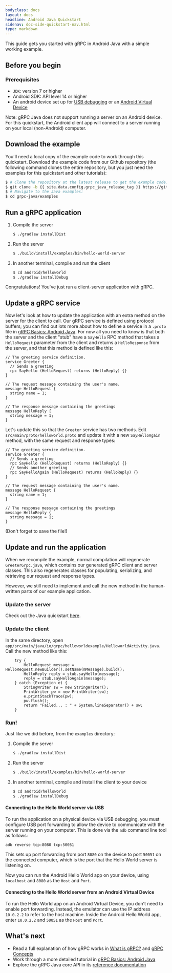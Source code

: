 ```yaml
---
bodyclass: docs
layout: docs
headline: Android Java Quickstart
sidenav: doc-side-quickstart-nav.html
type: markdown
---
```

<p class="lead">This guide gets you started with gRPC in Android Java with a simple
working example.</p>

<div id="toc"></div>

## Before you begin

### Prerequisites

*   `JDK`: version 7 or higher
*   Android SDK: API level 14 or higher
*   An android device set up for [USB
    debugging](https://developer.android.com/studio/command-line/adb.html#Enabling)
    or an [Android Virtual
    Device](https://developer.android.com/studio/run/managing-avds.html)

Note: gRPC Java does not support running a server on an Android device. For this
quickstart, the Android client app will connect to a server running on your
local (non-Android) computer.

## Download the example

You'll need a local copy of the example code to work through this quickstart.
Download the example code from our Github repository (the following command
clones the entire repository, but you just need the examples for this quickstart
and other tutorials):

```sh
$ # Clone the repository at the latest release to get the example code:
$ git clone -b {{ site.data.config.grpc_java_release_tag }} https://github.com/grpc/grpc-java
$ # Navigate to the Java examples:
$ cd grpc-java/examples
```

## Run a gRPC application

1. Compile the server

   ```sh
   $ ./gradlew installDist
   ```

2. Run the server

   ```sh
   $ ./build/install/examples/bin/hello-world-server
   ```

3. In another terminal, compile and run the client

   ```sh
   $ cd android/helloworld
   $ ./gradlew installDebug
   ```

Congratulations! You've just run a client-server application with gRPC.

## Update a gRPC service

Now let's look at how to update the application with an extra method on the
server for the client to call. Our gRPC service is defined using protocol
buffers; you can find out lots more about how to define a service in a `.proto`
file in [gRPC Basics: Android Java][]. For now all you need to know is that both the
server and the client "stub" have a `SayHello` RPC method that takes a
`HelloRequest` parameter from the client and returns a `HelloResponse` from the
server, and that this method is defined like this:


```
// The greeting service definition.
service Greeter {
  // Sends a greeting
  rpc SayHello (HelloRequest) returns (HelloReply) {}
}

// The request message containing the user's name.
message HelloRequest {
  string name = 1;
}

// The response message containing the greetings
message HelloReply {
  string message = 1;
}
```
Let's update this so that the `Greeter` service has two methods. Edit
`src/main/proto/helloworld.proto` and update it with a new `SayHelloAgain`
method, with the same request and response types:

```
// The greeting service definition.
service Greeter {
  // Sends a greeting
  rpc SayHello (HelloRequest) returns (HelloReply) {}
  // Sends another greeting
  rpc SayHelloAgain (HelloRequest) returns (HelloReply) {}
}

// The request message containing the user's name.
message HelloRequest {
  string name = 1;
}

// The response message containing the greetings
message HelloReply {
  string message = 1;
}
```

(Don't forget to save the file!)

## Update and run the application

When we recompile the example, normal compilation will regenerate
`GreeterGrpc.java`, which contains our generated gRPC client and server classes.
This also regenerates classes for populating, serializing, and retrieving our
request and response types.

However, we still need to implement and call the new method in the human-written
parts of our example application.

### Update the server

Check out the Java quickstart [here](/docs/quickstart/java.html#update-the-server).

### Update the client

In the same directory, open
`app/src/main/java/io/grpc/helloworldexample/HelloworldActivity.java`. Call the new
method like this:

```
    try {
        HelloRequest message = HelloRequest.newBuilder().setName(mMessage).build();
        HelloReply reply = stub.sayHello(message);
        reply = stub.sayHelloAgain(message);
    } catch (Exception e) {
        StringWriter sw = new StringWriter();
        PrintWriter pw = new PrintWriter(sw);
        e.printStackTrace(pw);
        pw.flush();
        return "Failed... : " + System.lineSeparator() + sw;
    }
```

### Run!

Just like we did before, from the `examples` directory:

1. Compile the server

   ```sh
   $ ./gradlew installDist
   ```

2. Run the server

   ```sh
   $ ./build/install/examples/bin/hello-world-server
   ```

3. In another terminal, compile and install the client to your device

   ```sh
   $ cd android/helloworld
   $ ./gradlew installDebug
   ```

#### Connecting to the Hello World server via USB

To run the application on a physical device via USB debugging, you must
configure USB port forwarding to allow the device to communicate with the server
running on your computer. This is done via the `adb` command line tool as
follows:

```
adb reverse tcp:8080 tcp:50051
```

This sets up port forwarding from port `8080` on the device to port `50051` on
the connected computer, which is the port that the Hello World server is
listening on.

Now you can run the Android Hello World app on your device, using `localhost`
and `8080` as the `Host` and `Port`.

#### Connecting to the Hello World server from an Android Virtual Device

To run the Hello World app on an Android Virtual Device, you don't need to
enable port forwarding. Instead, the emulator can use the IP address
`10.0.2.2` to refer to the host machine. Inside the Android Hello World app,
enter `10.0.2.2` and `50051` as the `Host` and `Port`.

## What's next

- Read a full explanation of how gRPC works in [What is gRPC?](../guides/)
  and [gRPC Concepts](../guides/concepts.html)
- Work through a more detailed tutorial in [gRPC Basics: Android Java][]
- Explore the gRPC Java core API in its [reference
  documentation](/grpc-java/javadoc/)

[gRPC Basics: Android Java]:../tutorials/basic/android.html
